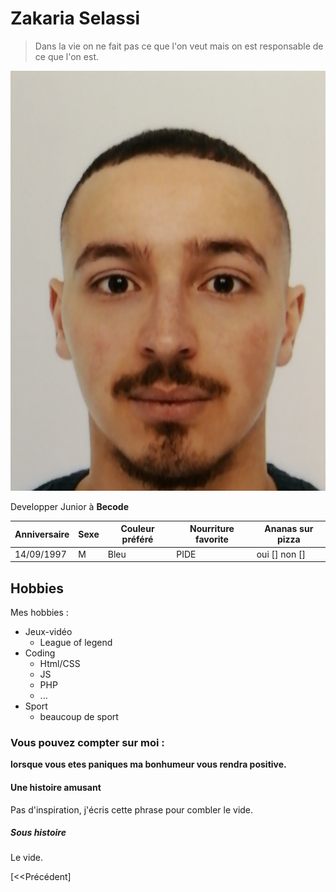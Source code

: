 # Zakaria Selassi  

> Dans la vie on ne fait pas ce que l'on veut mais on est responsable de ce que l'on est.

![Image](https://github.com/ZakariaSelassi/challenge-markdown/blob/master/PhotoID.jpg)

Developper Junior à **Becode**


| Anniversaire | Sexe | Couleur préféré | Nourriture favorite | Ananas sur pizza |
| ------------ | ---- | --------------- | ------------------- | ---------------- |
| 14/09/1997   |  M   |     Bleu        |      PIDE           |  oui [] non []   |


## Hobbies

Mes hobbies :  

* Jeux-vidéo 
  * League of legend
* Coding 
  * Html/CSS
  * JS
  * PHP
  * ...
* Sport
  * beaucoup de sport
### Vous pouvez compter sur moi :  

**lorsque vous etes paniques ma bonhumeur vous rendra positive.**  


#### Une histoire amusant  

Pas d'inspiration, j'écris cette phrase pour combler le vide.  


##### Sous histoire 

Le vide.  

[<<Précédent] 




